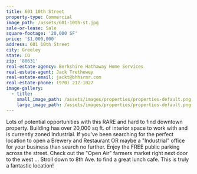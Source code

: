 ```yaml
---
title: 601 10th Street
property-type: Commercial
image_path: /assets/601-10th-st.jpg
sale-or-lease: Sale
square-footage: '20,000 SF'
price: '$1,000,000'
address: 601 10th Street
city: Greeley
state: CO
zip: '80631'
real-estate-agency: Berkshire Hathaway Home Services
real-estate-agent: Jack Trethewey
real-estate-email: jackt@bhhsrmr.com
real-estate-phone: (970) 217-1027
image-gallery:
  - title:
    small_image_path: /assets/images/properties/properties-default.png
    large_image_path: /assets/images/properties/properties-default.png
---
```


Lots of potential opportunities with this RARE and hard to find downtown property. Building has over 20,000 sq ft. of interior space to work with and is currently zoned Industrial. If you've been searching for the perfect location to open a Brewery and Restaurant OR maybe a "Industrial" office for your business than search no further. Enjoy the FREE public parking across the street. Check out the "Open Air" farmers market right next door to the west … Stroll down to 8th Ave. to find a great lunch cafe. This is truly a fantastic location!